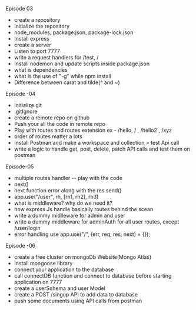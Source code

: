 Episode 03
- create a repository
- Initialize the repository 
- node_modules, package.json, package-lock.json
- Install express
- create a server
- Listen to port 7777
- write a request handlers for /test, /
- Install nodemon and update scripts inside package.json
- what is dependencies
- what is the use of "-g" while npm install
- Difference between carat and tilde(^ and ~)


Episode -04
- Initialize git
- .gitIgnore
- create a remote repo on github
- Push your all the code in remote repo
- Play with routes and routes extension ex - /hello, / , /hello2 , /xyz
- order of routes matter a lots
- Install Postman and make a workspace and collection > test Api call
- write a logic to handle get, post, delete, patch API calls and test them on postman


Episode-05
- multiple routes handler -- play with the code
- next()
- next function error along with the res.send()
- app.use("/user", rh, [rh1, rh2], rh3)
- what is middleware? why do we need it?
- how express Js handle basically routes behind the scean
- write a dummy midlleware for admin and user
- write a dummy middleware for adminAuth for all user routes, except  /user/login
- error handling use app.use("/", (err, req, res, next) = {});


Episode -06
- create a free cluster on mongoDb Website(Mongo Atlas)
- Install mongoose library
- connect your application to the database 
- call connectDB function and connect to database before starting application on 7777
- create a userSchema and user Model
- create a POST /singup API to add data to database
- push some documents using API calls from postman 